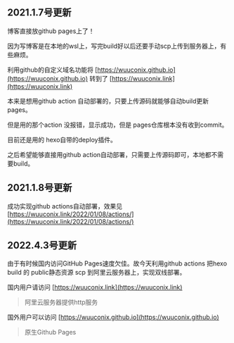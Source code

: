 ## 2021.1.7号更新

博客直接放github pages上了！

因为写博客是在本地的wsl上，写完build好以后还要手动scp上传到服务器上，有些麻烦。

利用github的自定义域名功能将 [https://wuuconix.github.io](https://wuuconix.github.io) 转到了 [https://wuuconix.link](https://wuuconix.link)

本来是想用github action 自动部署的，只要上传源码就能够自动build更新pages。

但是用的那个action 没报错，显示成功，但是 pages仓库根本没有收到commit。

目前还是用的 hexo自带的deploy插件。

之后希望能够直接用github action自动部署，只需要上传源码即可，本地都不需要build。

## 2021.1.8号更新

成功实现github actions自动部署，效果见 [https://wuuconix.link/2022/01/08/actions/](https://wuuconix.link/2022/01/08/actions/)

## 2022.4.3号更新

由于有时候国内访问GitHub Pages速度欠佳。故今天利用github actions 把hexo build 的 public静态资源 scp 到阿里云服务器上，实现双线部署。

国内用户请访问 [https://wuuconix.link](https://wuuconix.link)

> 阿里云服务器提供http服务

国外用户可以访问 [https://wuuconix.github.io](https://wuuconix.github.io)

> 原生Github Pages
